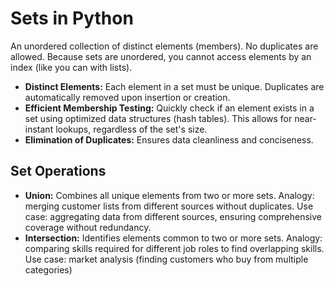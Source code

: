 # Sets in Python

An unordered collection of distinct elements (members).  No duplicates are allowed.  Because sets are unordered, you cannot access elements by an index (like you can with lists).

* **Distinct Elements:** Each element in a set must be unique. Duplicates are automatically removed upon insertion or creation.
 * **Efficient Membership Testing:** Quickly check if an element exists in a set using optimized data structures (hash tables).  This allows for near-instant lookups, regardless of the set's size.
* **Elimination of Duplicates:** Ensures data cleanliness and conciseness.

## Set Operations

* **Union:** Combines all unique elements from two or more sets. Analogy: merging customer lists from different sources without duplicates.  Use case: aggregating data from different sources, ensuring comprehensive coverage without redundancy.
* **Intersection:** Identifies elements common to two or more sets. Analogy: comparing skills required for different job roles to find overlapping skills. Use case: market analysis (finding customers who buy from multiple categories)
